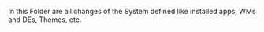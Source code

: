 In this Folder are all changes of the System defined like installed apps, WMs and DEs, Themes, etc.
